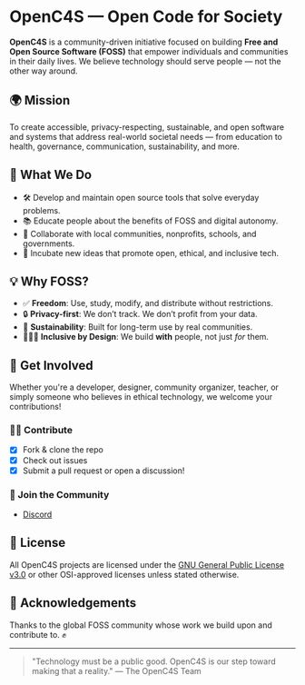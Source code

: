 # OpenC4S — Open Code for Society

**OpenC4S** is a community-driven initiative focused on building **Free and Open Source Software (FOSS)** that empower individuals and communities in their daily lives. We believe technology should serve people — not the other way around.

## 🌍 Mission

To create accessible, privacy-respecting, sustainable, and open software and systems that address real-world societal needs — from education to health, governance, communication, sustainability, and more.

## 🚀 What We Do

- 🛠️ Develop and maintain open source tools that solve everyday problems.
- 📚 Educate people about the benefits of FOSS and digital autonomy.
- 🤝 Collaborate with local communities, nonprofits, schools, and governments.
- 🧪 Incubate new ideas that promote open, ethical, and inclusive tech.

## 💡 Why FOSS?

- ✅ **Freedom**: Use, study, modify, and distribute without restrictions.
- 🔒 **Privacy-first**: We don’t track. We don’t profit from your data.
- 🌱 **Sustainability**: Built for long-term use by real communities.
- 🧑‍🤝‍🧑 **Inclusive by Design**: We build **with** people, not just *for* them.

## 🤲 Get Involved

Whether you're a developer, designer, community organizer, teacher, or simply someone who believes in ethical technology, we welcome your contributions!

### 👨‍💻 Contribute

- [x] Fork & clone the repo
- [x] Check out issues
- [x] Submit a pull request or open a discussion!

### 💬 Join the Community

- [Discord](https://discord.gg/hq7eYvbG)

## 📜 License

All OpenC4S projects are licensed under the [GNU General Public License v3.0](https://www.gnu.org/licenses/gpl-3.0.html) or other OSI-approved licenses unless stated otherwise.

## 🙏 Acknowledgements

Thanks to the global FOSS community whose work we build upon and contribute to. ✊

---

> "Technology must be a public good. OpenC4S is our step toward making that a reality." — The OpenC4S Team

